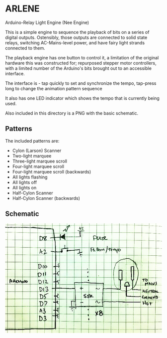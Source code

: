 # ARLENE

Arduino-Relay Light Engine (Nee Engine)

This is a simple engine to sequence the playback of bits on a series 
of digital outputs.  Ostensibly, those outputs are connected to 
solid state relays, switching AC-Mains-level power, and have fairy
light strands connected to them.

The playback engine has one button to control it, a limitation of 
the original hardware this was constructed for; repurposed stepper 
motor controllers, with a limited number of the Arduino's bits brought
out to an accessible interface. 

The interface is - tap quickly to set and synchronize the tempo, tap-press long to change the animation pattern sequence

It also has one LED indicator which shows the tempo that is currently
being used.


Also included in this directory is a PNG with the basic schematic.

## Patterns

The included patterns are:

- Cylon (Larson) Scanner
- Two-light marquee
- Three-light marquee scroll
- Four-light marquee scroll
- Four-light marquee scroll (backwards)
- All lights flashing
- All lights off
- All lights on
- Half-Cylon Scanner
- Half-Cylon Scanner (backwards)

## Schematic

<center>
<img src="Arlene_schematic.jpg"/>	
<!-- i hope this works, otherwise i'll look really silly... -->
</center>
